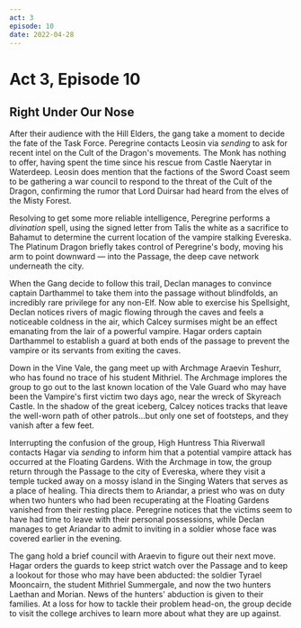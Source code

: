 ```yaml
---
act: 3
episode: 10
date: 2022-04-28
---
```

# Act 3, Episode 10
## Right Under Our Nose
After their audience with the Hill Elders, the gang take a moment to decide the fate of the Task Force. Peregrine contacts Leosin via *sending* to ask for recent intel on the Cult of the Dragon's movements. The Monk has nothing to offer, having spent the time since his rescue from Castle Naerytar in Waterdeep. Leosin does mention that the factions of the Sword Coast seem to be gathering a war council to respond to the threat of the Cult of the Dragon, confirming the rumor that Lord Duirsar had heard from the elves of the Misty Forest.

Resolving to get some more reliable intelligence, Peregrine performs a _divination_ spell, using the signed letter from Talis the white as a sacrifice to Bahamut to determine the current location of the vampire stalking Evereska. The Platinum Dragon briefly takes control of Peregrine's body, moving his arm to point downward — into the Passage, the deep cave network underneath the city.

When the Gang decide to follow this trail, Declan manages to convince captain Darthammel to take them into the passage without blindfolds, an incredibly rare privilege for any non-Elf. Now able to exercise his Spellsight, Declan notices rivers of magic flowing through the caves and feels a noticeable coldness in the air, which Calcey surmises might be an effect emanating from the lair of a powerful vampire. Hagar orders captain Darthammel to establish a guard at both ends of the passage to prevent the vampire or its servants from exiting the caves.

Down in the Vine Vale, the gang meet up with Archmage Araevin Teshurr, who has found no trace of his student Mithriel. The Archmage implores the group to go out to the last known location of the Vale Guard who may have been the Vampire's first victim two days ago, near the wreck of Skyreach Castle. In the shadow of the great iceberg, Calcey notices tracks that leave the well-worn path of other patrols...but only one set of footsteps, and they vanish after a few feet.

Interrupting the confusion of the group, High Huntress Thia Riverwall contacts Hagar via _sending_ to inform him that a potential vampire attack has occurred at the Floating Gardens. With the Archmage in tow, the group return through the Passage to the city of Evereska, where they visit a temple tucked away on a mossy island in the Singing Waters that serves as a place of healing. Thia directs them to Ariandar, a priest who was on duty when two hunters who had been recuperating at the Floating Gardens vanished from their resting place. Peregrine notices that the victims seem to have had time to leave with their personal possessions, while Declan manages to get Ariandar to admit to inviting in a soldier whose face was covered earlier in the evening.

The gang hold a brief council with Araevin to figure out their next move. Hagar orders the guards to keep strict watch over the Passage and to keep a lookout for those who may have been abducted: the soldier Tyrael Mooncairn, the student Mithriel Summergale, and now the two hunters Laethan and Morian. News of the hunters' abduction is given to their families. At a loss for how to tackle their problem head-on, the group decide to visit the college archives to learn more about what they are up against.
